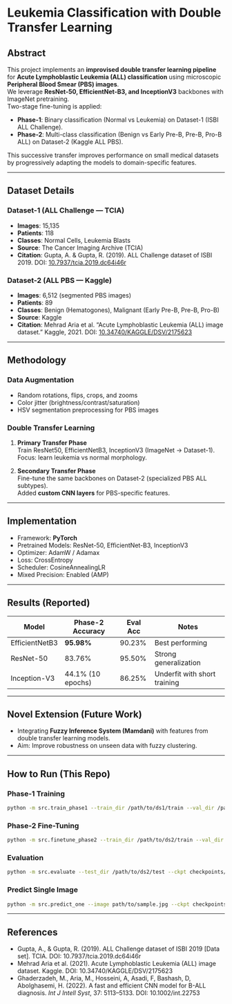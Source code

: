 # Leukemia Classification with Double Transfer Learning

## Abstract
This project implements an **improvised double transfer learning pipeline** for **Acute Lymphoblastic Leukemia (ALL) classification** using microscopic **Peripheral Blood Smear (PBS) images**.  
We leverage **ResNet-50, EfficientNet-B3, and InceptionV3** backbones with ImageNet pretraining.  
Two-stage fine-tuning is applied:

- **Phase-1**: Binary classification (Normal vs Leukemia) on Dataset-1 (ISBI ALL Challenge).  
- **Phase-2**: Multi-class classification (Benign vs Early Pre-B, Pre-B, Pro-B ALL) on Dataset-2 (Kaggle ALL PBS).

This successive transfer improves performance on small medical datasets by progressively adapting the models to domain-specific features.

---

## Dataset Details

### Dataset-1 (ALL Challenge — TCIA)
- **Images**: 15,135
- **Patients**: 118
- **Classes**: Normal Cells, Leukemia Blasts
- **Source**: The Cancer Imaging Archive (TCIA)  
- **Citation**: Gupta, A. & Gupta, R. (2019). ALL Challenge dataset of ISBI 2019. DOI: [10.7937/tcia.2019.dc64i46r](https://doi.org/10.7937/tcia.2019.dc64i46r)

### Dataset-2 (ALL PBS — Kaggle)
- **Images**: 6,512 (segmented PBS images)
- **Patients**: 89
- **Classes**: Benign (Hematogones), Malignant (Early Pre-B, Pre-B, Pro-B)
- **Source**: Kaggle  
- **Citation**: Mehrad Aria et al. “Acute Lymphoblastic Leukemia (ALL) image dataset.” Kaggle, 2021. DOI: [10.34740/KAGGLE/DSV/2175623](https://doi.org/10.34740/KAGGLE/DSV/2175623)

---

## Methodology

### Data Augmentation
- Random rotations, flips, crops, and zooms
- Color jitter (brightness/contrast/saturation)
- HSV segmentation preprocessing for PBS images

### Double Transfer Learning
1. **Primary Transfer Phase**  
   Train ResNet50, EfficientNetB3, InceptionV3 (ImageNet → Dataset-1).  
   Focus: learn leukemia vs normal morphology.

2. **Secondary Transfer Phase**  
   Fine-tune the same backbones on Dataset-2 (specialized PBS ALL subtypes).  
   Added **custom CNN layers** for PBS-specific features.

---

## Implementation
- Framework: **PyTorch**
- Pretrained Models: ResNet-50, EfficientNet-B3, InceptionV3
- Optimizer: AdamW / Adamax
- Loss: CrossEntropy
- Scheduler: CosineAnnealingLR
- Mixed Precision: Enabled (AMP)

---

## Results (Reported)
| Model          | Phase-2 Accuracy | Eval Acc | Notes |
|----------------|------------------|----------|-------|
| EfficientNetB3 | **95.98%**       | 90.23%   | Best performing |
| ResNet-50      | 83.76%           | 95.50%   | Strong generalization |
| Inception-V3   | 44.1% (10 epochs)| 86.25%   | Underfit with short training |

---

## Novel Extension (Future Work)
- Integrating **Fuzzy Inference System (Mamdani)** with features from double transfer learning models.  
- Aim: Improve robustness on unseen data with fuzzy clustering.

---

## How to Run (This Repo)
### Phase-1 Training
```bash
python -m src.train_phase1 --train_dir /path/to/ds1/train --val_dir /path/to/ds1/val --arch resnet50 --epochs 10 --out_dir checkpoints
```
### Phase-2 Fine-Tuning
```bash
python -m src.finetune_phase2 --train_dir /path/to/ds2/train --val_dir /path/to/ds2/val --phase1_ckpt checkpoints/phase1_resnet50_best.pt --epochs 10 --out_dir checkpoints
```
### Evaluation
```bash
python -m src.evaluate --test_dir /path/to/ds2/test --ckpt checkpoints/phase2_resnet50_best.pt
```
### Predict Single Image
```bash
python -m src.predict_one --image path/to/sample.jpg --ckpt checkpoints/phase2_resnet50_best.pt
```

---

## References
- Gupta, A., & Gupta, R. (2019). ALL Challenge dataset of ISBI 2019 [Data set]. TCIA. DOI: 10.7937/tcia.2019.dc64i46r
- Mehrad Aria et al. (2021). Acute Lymphoblastic Leukemia (ALL) image dataset. Kaggle. DOI: 10.34740/KAGGLE/DSV/2175623
- Ghaderzadeh, M., Aria, M., Hosseini, A, Asadi, F, Bashash, D, Abolghasemi, H. (2022). A fast and efficient CNN model for B-ALL diagnosis. *Int J Intell Syst*, 37: 5113–5133. DOI: 10.1002/int.22753
